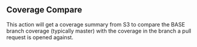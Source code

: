 ## Coverage Compare

This action will get a coverage summary from S3 to compare the BASE branch coverage (typically master) with the coverage in the branch a pull request is opened against.